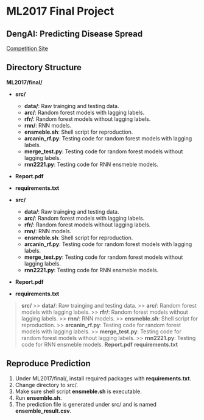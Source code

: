 # ML2017 Final Project

## DengAI: Predicting Disease Spread
[Competition Site](https://www.drivendata.org/competitions/44/dengai-predicting-disease-spread/)


## Directory Structure
**ML2017/final/**
-	**src/**
	-	**data/**: Raw trainging and testing data.
	-	**arc/**: Random forest models with lagging labels.
	-	**rfr/**: Random forest models without lagging labels.
	-	**rnn/**: RNN models.
	-	**ensmeble.sh**: Shell script for reproduction.
	-	**arcanin_rf.py**: Testing code for random forest models with lagging labels.
	-	**merge_test.py**: Testing code for random forest models without lagging labels.
	-	**rnn2221.py**: Testing code for RNN ensmeble models.
-	**Report.pdf**
-	**requirements.txt**


-	**src/**
	+	**data/**: Raw trainging and testing data.
	+	**arc/**: Random forest models with lagging labels.
	+	**rfr/**: Random forest models without lagging labels.
	+	**rnn/**: RNN models.
	+	**ensmeble.sh**: Shell script for reproduction.
	+	**arcanin_rf.py**: Testing code for random forest models with lagging labels.
	+	**merge_test.py**: Testing code for random forest models without lagging labels.
	+	**rnn2221.py**: Testing code for RNN ensmeble models.
-	**Report.pdf**
-	**requirements.txt**


>	**src/**
	>>	**data/**: Raw trainging and testing data.
	>>	**arc/**: Random forest models with lagging labels.
	>>	**rfr/**: Random forest models without lagging labels.
	>>	**rnn/**: RNN models.
	>>	**ensmeble.sh**: Shell script for reproduction.
	>>	**arcanin_rf.py**: Testing code for random forest models with lagging labels.
	>>	**merge_test.py**: Testing code for random forest models without lagging labels.
	>>	**rnn2221.py**: Testing code for RNN ensmeble models.
>	**Report.pdf**
>	**requirements.txt**


## Reproduce Prediction
1. Under ML2017/final/, install required packages with **requirements.txt**.
2. Change directory to src/.
3. Make sure shell script **ensmeble.sh** is executable.
4. Run **ensemble.sh**.
5. The prediction file is generated under src/ and is named **ensemble_result.csv**.